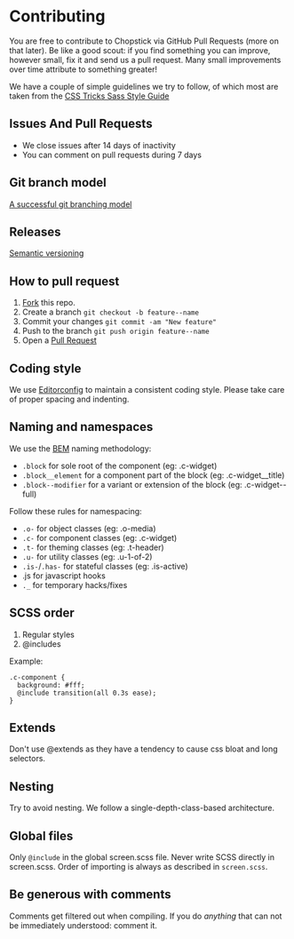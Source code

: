 # Contributing

You are free to contribute to Chopstick via GitHub Pull Requests (more on that later). Be like a good scout: if you find something you can improve, however small, fix it and send us a pull request. Many small improvements over time attribute to something greater!

We have a couple of simple guidelines we try to follow, of which most are taken from the [CSS Tricks Sass Style Guide](http://css-tricks.com/sass-style-guide)

## Issues And Pull Requests

- We close issues after 14 days of inactivity
- You can comment on pull requests during 7 days

## Git branch model
[A successful git branching model](http://nvie.com/posts/a-successful-git-branching-model/)


## Releases
[Semantic versioning](http://semver.org/)


## How to pull request

1. [Fork](https://github.com/getchopstick/chopstick-boilerplate/fork) this repo.
2. Create a branch `git checkout -b feature--name`
3. Commit your changes `git commit -am "New feature"`
4. Push to the branch `git push origin feature--name`
5. Open a [Pull Request](https://github.com/getchopstick/chopstick-boilerplate/pulls)


## Coding style

We use [Editorconfig](http://editorconfig.org/) to maintain a consistent coding style. Please take care of proper spacing and indenting.


## Naming and namespaces
We use the [BEM](http://csswizardry.com/2013/01/mindbemding-getting-your-head-round-bem-syntax/) naming methodology:

- `.block` for sole root of the component (eg: .c-widget)
- `.block__element` for a component part of the block (eg: .c-widget__title)
- `.block--modifier` for a variant or extension of the block (eg: .c-widget--full)

Follow these rules for namespacing:
- `.o-` for object classes (eg: .o-media)
- `.c-` for component classes (eg: .c-widget)
- `.t-` for theming classes (eg: .t-header)
- `.u-` for utility classes (eg: .u-1-of-2)
- `.is-`/`.has-` for stateful classes (eg: .is-active)
- .js for javascript hooks
- `._` for temporary hacks/fixes

## SCSS order

1. Regular styles
2. @includes

Example:

    .c-component {
      background: #fff;
      @include transition(all 0.3s ease);
    }


## Extends

Don't use @extends as they have a tendency to cause css bloat and long selectors.


## Nesting

Try to avoid nesting. We follow a single-depth-class-based architecture.


## Global files

Only `@include` in the global screen.scss file. Never write SCSS directly in screen.scss. Order of importing is always as described in `screen.scss`.


## Be generous with comments

Comments get filtered out when compiling. If you do *anything* that can not be immediately understood: comment it.
